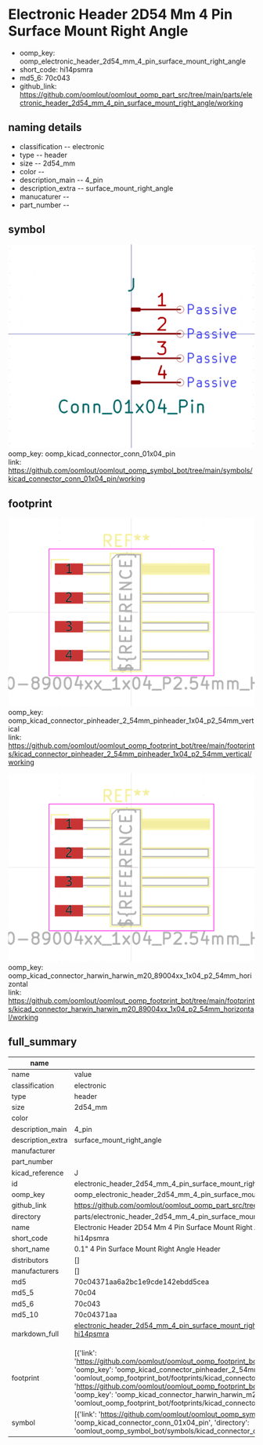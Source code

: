 # Electronic Header 2D54 Mm 4 Pin Surface Mount Right Angle

  
* oomp_key: oomp_electronic_header_2d54_mm_4_pin_surface_mount_right_angle 
* short_code: hi14psmra
* md5_6: 70c043  
* github_link: https://github.com/oomlout/oomlout_oomp_part_src/tree/main/parts/electronic_header_2d54_mm_4_pin_surface_mount_right_angle/working  
## naming details
* classification -- electronic
* type -- header
* size -- 2d54_mm
* color -- 
* description_main -- 4_pin
* description_extra -- surface_mount_right_angle
* manucaturer -- 
* part_number -- 



## symbol

![](symbol/0/working/working_600.png)  
oomp_key: oomp_kicad_connector_conn_01x04_pin  
link: https://github.com/oomlout/oomlout_oomp_symbol_bot/tree/main/symbols/kicad_connector_conn_01x04_pin/working  

## footprint

![](footprint/0/working/working_600.png)  
oomp_key: oomp_kicad_connector_pinheader_2_54mm_pinheader_1x04_p2_54mm_vertical  
link: https://github.com/oomlout/oomlout_oomp_footprint_bot/tree/main/footprints/kicad_connector_pinheader_2_54mm_pinheader_1x04_p2_54mm_vertical/working  

![](footprint/0/working/working_600.png)  
oomp_key: oomp_kicad_connector_harwin_harwin_m20_89004xx_1x04_p2_54mm_horizontal  
link: https://github.com/oomlout/oomlout_oomp_footprint_bot/tree/main/footprints/kicad_connector_harwin_harwin_m20_89004xx_1x04_p2_54mm_horizontal/working  

## full_summary
| name | value | 
| --- | --- | 
| name | value | 
| classification | electronic | 
| type | header | 
| size | 2d54_mm | 
| color |  | 
| description_main | 4_pin | 
| description_extra | surface_mount_right_angle | 
| manufacturer |  | 
| part_number |  | 
| kicad_reference | J | 
| id | electronic_header_2d54_mm_4_pin_surface_mount_right_angle | 
| oomp_key | oomp_electronic_header_2d54_mm_4_pin_surface_mount_right_angle | 
| github_link | https://github.com/oomlout/oomlout_oomp_part_src/tree/main/parts/electronic_header_2d54_mm_4_pin_surface_mount_right_angle/working | 
| directory | parts/electronic_header_2d54_mm_4_pin_surface_mount_right_angle | 
| name | Electronic Header 2D54 Mm 4 Pin Surface Mount Right Angle | 
| short_code | hi14psmra | 
| short_name | 0.1" 4 Pin Surface Mount Right Angle Header | 
| distributors | [] | 
| manufacturers | [] | 
| md5 | 70c04371aa6a2bc1e9cde142ebdd5cea | 
| md5_5 | 70c04 | 
| md5_6 | 70c043 | 
| md5_10 | 70c04371aa | 
| markdown_full | [electronic_header_2d54_mm_4_pin_surface_mount_right_angle](https://github.com/oomlout/oomlout_oomp_part_src/tree/main/parts/electronic_header_2d54_mm_4_pin_surface_mount_right_angle/working)<br>[hi14psmra](https://github.com/oomlout/oomlout_oomp_part_src/tree/main/parts/electronic_header_2d54_mm_4_pin_surface_mount_right_angle/working)<br><br> | 
| footprint | [{'link': 'https://github.com/oomlout/oomlout_oomp_footprint_bot/tree/main/foootprntss/kicad_connector_pinheader_2_54mm_pinheader_1x04_p2_54mm_vertical', 'oomp_key': 'oomp_kicad_connector_pinheader_2_54mm_pinheader_1x04_p2_54mm_vertical', 'directory': 'oomlout_oomp_footprint_bot/footprints/kicad_connector_pinheader_2_54mm_pinheader_1x04_p2_54mm_vertical//working/working.kicad_mod'}, {'link': 'https://github.com/oomlout/oomlout_oomp_footprint_bot/tree/main/foootprntss/kicad_connector_harwin_harwin_m20_89004xx_1x04_p2_54mm_horizontal', 'oomp_key': 'oomp_kicad_connector_harwin_harwin_m20_89004xx_1x04_p2_54mm_horizontal', 'directory': 'oomlout_oomp_footprint_bot/footprints/kicad_connector_harwin_harwin_m20_89004xx_1x04_p2_54mm_horizontal//working/working.kicad_mod'}] | 
| symbol | [{'link': 'https://github.com/oomlout/oomlout_oomp_symbol_bot/tree/main/symbols/kicad_connector_conn_01x04_pin', 'oomp_key': 'oomp_kicad_connector_conn_01x04_pin', 'directory': 'oomlout_oomp_symbol_bot/symbols/kicad_connector_conn_01x04_pin//working/working.kicad_sym'}] | 
